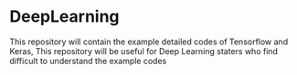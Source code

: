 # DeepLearning
This repository will contain the example detailed codes of Tensorflow and Keras, This repository will be useful for Deep Learning staters who find difficult to understand the example codes 
